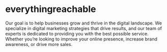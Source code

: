 # everythingreachable
Our goal is to help businesses grow and thrive in the digital landscape. We specialize in digital marketing strategies that drive results, and our team of experts is dedicated to providing you with the best possible service. Whether you’re looking to improve your online presence, increase brand awareness, or drive more sales.
